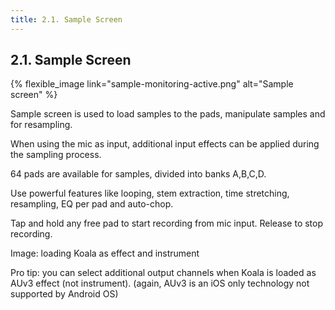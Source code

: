 ```yaml
---
title: 2.1. Sample Screen
---
```


## 2.1. Sample Screen

{% flexible_image link="sample-monitoring-active.png" alt="Sample screen" %}

Sample screen is used to load samples to the pads, manipulate samples and for resampling.

When using the mic as input, additional input effects can be applied during the sampling process.

64 pads are available for samples, divided into banks A,B,C,D.

Use powerful features like looping, stem extraction, time stretching, resampling, EQ per pad and auto-chop.

Tap and hold any free pad to start recording from mic input. Release to stop recording.

Image: loading Koala as effect and instrument

Pro tip: you can select additional output channels when Koala is loaded as AUv3 effect (not instrument). (again, AUv3 is an iOS only technology not supported by Android OS)
